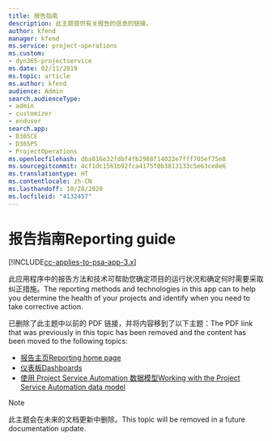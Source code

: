 ```yaml
---
title: 报告指南
description: 此主题提供有关报告的信息的链接。
author: kfend
manager: kfend
ms.service: project-operations
ms.custom:
- dyn365-projectservice
ms.date: 02/11/2019
ms.topic: article
ms.author: kfend
audience: Admin
search.audienceType:
- admin
- customizer
- enduser
search.app:
- D365CE
- D365PS
- ProjectOperations
ms.openlocfilehash: dba816e32fdbf4fb2988f14022e7fff705ef75e8
ms.sourcegitcommit: 4cf1dc1561b92fca4175f0b3813133c5e63ce8e6
ms.translationtype: HT
ms.contentlocale: zh-CN
ms.lasthandoff: 10/28/2020
ms.locfileid: "4132457"
---
```

# <a name="reporting-guide"></a><span data-ttu-id="28b30-103">报告指南</span><span class="sxs-lookup"><span data-stu-id="28b30-103">Reporting guide</span></span>

[!INCLUDE[cc-applies-to-psa-app-3.x](../../includes/cc-applies-to-psa-app-3x.md)]

<span data-ttu-id="28b30-104">此应用程序中的报告方法和技术可帮助您确定项目的运行状况和确定何时需要采取纠正措施。</span><span class="sxs-lookup"><span data-stu-id="28b30-104">The reporting methods and technologies in this app can to help you determine the health of your projects and identify when you need to take corrective action.</span></span> 

<span data-ttu-id="28b30-105">已删除了此主题中以前的 PDF 链接，并将内容移到了以下主题：</span><span class="sxs-lookup"><span data-stu-id="28b30-105">The PDF link that was previously in this topic has been removed and the content has been moved to the following topics:</span></span>

- [<span data-ttu-id="28b30-106">报告主页</span><span class="sxs-lookup"><span data-stu-id="28b30-106">Reporting home page</span></span>](../reports-reporting-dynamics-365-project-service.md)
- [<span data-ttu-id="28b30-107">仪表板</span><span class="sxs-lookup"><span data-stu-id="28b30-107">Dashboards</span></span>](../reports-dashboards.md)
- [<span data-ttu-id="28b30-108">使用 Project Service Automation 数据模型</span><span class="sxs-lookup"><span data-stu-id="28b30-108">Working with the Project Service Automation data model</span></span>](../reports-working-project-service-data-model.md)

> [!NOTE]
> <span data-ttu-id="28b30-109">此主题会在未来的文档更新中删除。</span><span class="sxs-lookup"><span data-stu-id="28b30-109">This topic will be removed in a future documentation update.</span></span> 

